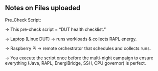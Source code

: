## Notes on Files uploaded


Pre_Check Script:

-> This pre-check script = “DUT health checklist.”

-> Laptop (Linux DUT) → runs workloads & collects RAPL energy.

-> Raspberry Pi → remote orchestrator that schedules and collects runs.

-> You execute the script once before the multi-night campaign to ensure everything (Java, RAPL, EnergiBridge, SSH, CPU governor) is perfect.

